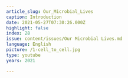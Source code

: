```yaml
---
article_slug: Our_Microbial_Lives
caption: Introduction
date: 2021-05-27T07:30:26.000Z
highlight: false
index: 28
issue: content/issues/Our Microbial Lives.md
language: English
picture: /1-cell_to_cell.jpg
type: youtube
years: 2021

---
```

